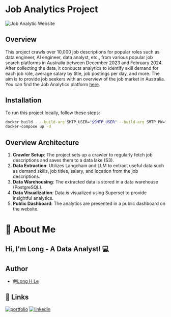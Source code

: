 # Job Analytics Project

![Job Analytic Website](https://iili.io/JW2EYHg.png)

## Overview

This project crawls over 10,000 job descriptions for popular roles such as data engineer, AI engineer, data analyst, etc., from various popular job search platforms in Australia between December 2023 and February 2024. After collecting the data, it conducts analytics to identify skill demand for each job role, average salary by title, job postings per day, and more. The aim is to provide job seekers with an overview of the job market in Australia. You can find the Job Analytics platform [here](http://jobanainau-lb-1729811373.ap-southeast-2.elb.amazonaws.com/superset/dashboard/analytic/?native_filters_key=OlT_rxHXGjG9mZkvvve6Yo1aggsakiQnP2kbdVDhaMLulArEwzKvEGvM0h8wroLQ).

## Installation

To run this project locally, follow these steps:

```bash
docker build . --build-arg SMTP_USER="$SMTP_USER" --build-arg SMTP_PW="$SMTP_PW" --tag my_custom_airflow_with_requirements
docker-compose up -d
```


## Overview Architecture

1. **Crawler Setup**: The project sets up a crawler to regularly fetch job descriptions and saves them to a data lake (S3).
2. **Data Extraction**: Utilizes Langchain and LLM to extract useful data such as demand skills, job titles, salary, and location from the job descriptions.
3. **Data Warehousing**: The extracted data is stored in a data warehouse (PostgreSQL).
4. **Data Visualization**: Data is visualized using Superset to provide insightful analytics.
5. **Public Dashboard**: The analytics are presented in a public dashboard on the website.

# 🐉 About Me

## Hi, I'm Long - A Data Analyst! 💻

## Author

- [@Long H Le](https://github.com/https://github.com/lehoanglong95)


## 🔗 Links
[![portfolio](https://img.shields.io/badge/my_portfolio-000?style=for-the-badge&logo=ko-fi&logoColor=white)](https://github.com/https://github.com/lehoanglong95)
[![linkedin](https://img.shields.io/badge/linkedin-0A66C2?style=for-the-badge&logo=linkedin&logoColor=white)](https://www.linkedin.com/in/hoang-long-le-713b41111/)